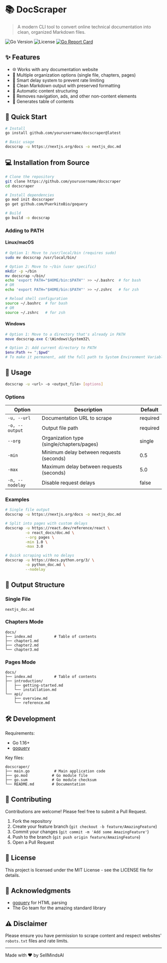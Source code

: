 # 📚 DocScraper

> A modern CLI tool to convert online technical documentation into clean, organized Markdown files.

![Go Version](https://img.shields.io/badge/Go-1.16+-00ADD8?style=flat&logo=go)
![License](https://img.shields.io/badge/license-MIT-green)
[![Go Report Card](https://goreportcard.com/badge/github.com/SellMindsAI/docscraper)](https://goreportcard.com/report/github.com/yourusername/docscraper)

## ✨ Features

- 🌐 Works with any documentation website
- 📑 Multiple organization options (single file, chapters, pages)
- 🚀 Smart delay system to prevent rate limiting
- 🎨 Clean Markdown output with preserved formatting
- 📁 Automatic content structuring
- 🧹 Removes navigation, ads, and other non-content elements
- 📝 Generates table of contents

## 🚀 Quick Start

```bash
# Install
go install github.com/yourusername/docscraper@latest

# Basic usage
docscrap -u https://nextjs.org/docs -o nextjs_doc.md
```

## 💻 Installation from Source

```bash
# Clone the repository
git clone https://github.com/yourusername/docscraper
cd docscraper

# Install dependencies
go mod init docscraper
go get github.com/PuerkitoBio/goquery

# Build
go build -o docscrap
```

### Adding to PATH

#### Linux/macOS
```bash
# Option 1: Move to /usr/local/bin (requires sudo)
sudo mv docscrap /usr/local/bin/

# Option 2: Move to ~/bin (user specific)
mkdir -p ~/bin
mv docscrap ~/bin/
echo 'export PATH="$HOME/bin:$PATH"' >> ~/.bashrc  # for bash
# OR
echo 'export PATH="$HOME/bin:$PATH"' >> ~/.zshrc   # for zsh

# Reload shell configuration
source ~/.bashrc  # for bash
# OR
source ~/.zshrc   # for zsh
```

#### Windows
```powershell
# Option 1: Move to a directory that's already in PATH
move docscrap.exe C:\Windows\System32\

# Option 2: Add current directory to PATH
$env:Path += ";$pwd"
# To make it permanent, add the full path to System Environment Variables
```

## 📖 Usage

```bash
docscrap -u <url> -o <output_file> [options]
```

### Options

| Option | Description | Default |
|--------|-------------|---------|
| `-u, --url` | Documentation URL to scrape | required |
| `-o, --output` | Output file path | required |
| `--org` | Organization type (single/chapters/pages) | single |
| `-min` | Minimum delay between requests (seconds) | 0.5 |
| `-max` | Maximum delay between requests (seconds) | 5.0 |
| `-n, --nodelay` | Disable request delays | false |

### Examples

```bash
# Single file output
docscrap -u https://nextjs.org/docs -o nextjs_doc.md

# Split into pages with custom delays
docscrap -u https://react.dev/reference/react \
         -o react_docs/doc.md \
         --org pages \
         -min 1.0 \
         -max 3.0

# Quick scraping with no delays
docscrap -u https://docs.python.org/3/ \
         -o python_doc.md \
         --nodelay
```

## 📁 Output Structure

### Single File
```
nextjs_doc.md
```

### Chapters Mode
```
docs/
├── index.md          # Table of contents
├── chapter1.md
├── chapter2.md
└── chapter3.md
```

### Pages Mode
```
docs/
├── index.md          # Table of contents
├── introduction/
│   ├── getting-started.md
│   └── installation.md
└── api/
    ├── overview.md
    └── reference.md
```

## 🛠️ Development

Requirements:
- Go 1.16+
- [goquery](https://github.com/PuerkitoBio/goquery)

Key files:
```
docscraper/
├── main.go           # Main application code
├── go.mod           # Go module file
├── go.sum           # Go module checksum
└── README.md        # Documentation
```

## 🤝 Contributing

Contributions are welcome! Please feel free to submit a Pull Request.

1. Fork the repository
2. Create your feature branch (`git checkout -b feature/AmazingFeature`)
3. Commit your changes (`git commit -m 'Add some AmazingFeature'`)
4. Push to the branch (`git push origin feature/AmazingFeature`)
5. Open a Pull Request

## 📄 License

This project is licensed under the MIT License - see the LICENSE file for details.

## 🙏 Acknowledgments

- [goquery](https://github.com/PuerkitoBio/goquery) for HTML parsing
- The Go team for the amazing standard library

## ⚠️ Disclaimer

Please ensure you have permission to scrape content and respect websites' `robots.txt` files and rate limits.

---

Made with ❤️ by SellMindsAI
